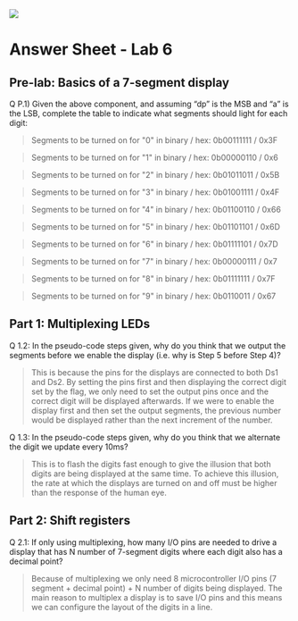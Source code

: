 <img src="https://github.com/ee209-2020class/ee209-2020class.github.io/blob/master/ExtraInfo/logo.png">

# Answer Sheet - Lab 6

## Pre-lab: Basics of a 7-segment display

Q P.1) Given the above component, and assuming “dp” is the MSB and “a” is the LSB, complete the table to indicate what segments should light for each digit:

> Segments to be turned on for "0" in binary / hex: 0b00111111 / 0x3F

> Segments to be turned on for "1" in binary / hex: 0b00000110 / 0x6

> Segments to be turned on for "2" in binary / hex: 0b01011011 / 0x5B

> Segments to be turned on for "3" in binary / hex: 0b01001111 / 0x4F

> Segments to be turned on for "4" in binary / hex: 0b01100110 / 0x66

> Segments to be turned on for "5" in binary / hex: 0b01101101 / 0x6D

> Segments to be turned on for "6" in binary / hex: 0b01111101 / 0x7D 

> Segments to be turned on for "7" in binary / hex: 0b00000111 / 0x7

> Segments to be turned on for "8" in binary / hex: 0b01111111 / 0x7F

> Segments to be turned on for "9" in binary / hex: 0b0110011 / 0x67

## Part 1: Multiplexing LEDs

Q 1.2: In the pseudo-code steps given, why do you think that we output the segments before we enable the display (i.e. why is Step 5 before Step 4)?

> This is because the pins for the displays are connected to both Ds1 and Ds2. By setting the pins first and then displaying the correct digit set by the flag, we only need to set the output pins once and the correct digit will be displayed afterwards. If we were to enable the display first and then set the output segments, the previous number would be displayed rather than the next increment of the number.  

Q 1.3: In the pseudo-code steps given, why do you think that we alternate the digit we update every 10ms?

> This is to flash the digits fast enough to give the illusion that both digits are being displayed at the same time. To achieve this illusion, the rate at which the displays  are turned on and off must be higher than the response of the human eye.

## Part 2: Shift registers

Q 2.1: If only using multiplexing, how many I/O pins are needed to drive a display that has N number of 7-segment digits where each digit also has a decimal point?

> Because of multiplexing we only need 8 microcontroller I/O pins (7 segment + decimal point) + N number of digits being displayed. The main reason to multiplex a display is to save I/O pins and this means we can configure the layout of the digits in a line. 
